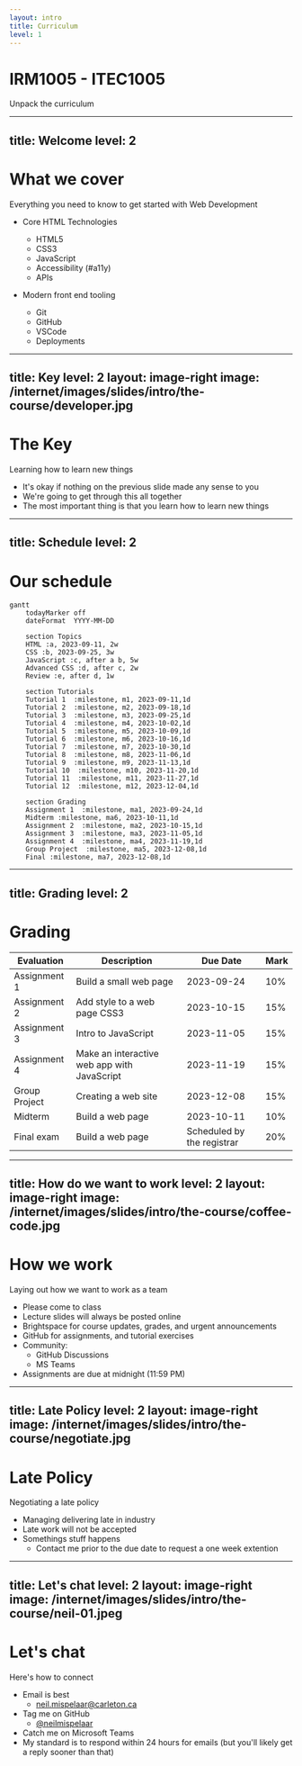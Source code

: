 ```yaml
---
layout: intro
title: Curriculum
level: 1
---
```


# IRM1005 - ITEC1005
Unpack the curriculum

<!-- 

Slide notes: 

* So, Web Development is huge 
* And, I'm going to be honest with you, this course is quite large
* We are going to cover a lot of topics
* They're all critical, they're all necessary, and I've tried my best to set everything up so that we follow a logical order to get to where we need to go 

-->

---
title: Welcome
level: 2
---

# What we cover
Everything you need to know to get started with Web Development

* Core HTML Technologies
  * HTML5
  * CSS3
  * JavaScript
  * Accessibility (#a11y)
  * APIs

* Modern front end tooling
  * Git
  * GitHub
  * VSCode
  * Deployments


<!-- 

Slide notes: 

* Okay, so here is the list of topics and some of tooling that we are going to cover in the next 13 weeks
* Today we're talking about How the web works
* And in future lessons were going to cover 
  * HTML5 - which is the building blocks of our web pages - how to mark up documents in a compliant way and use all of the sementic tags properly 
  * CSS3 - what we use to style our pages - to be make them really magical with modern CSS
  * and JavaScript - what we use to add important user interactions to our pages
  * We also talk about accessibility (or referred to as "a11y")
  * We'll dive into some modern tech stacks and use libraries like TailwindCSS, VueJS and Nuxt
  * And then we've got a whole list of modern tools that you'll get to use and experiment with. These are the exact same tools you're going to use when you land in industry, so it's really important you get familiar with them now 

-->


---
title: Key
level: 2
layout: image-right
image: /internet/images/slides/intro/the-course/developer.jpg
---

# The Key
Learning how to learn new things

* It's okay if nothing on the previous slide made any sense to you
* We're going to get through this all together
* The most important thing is that you learn how to learn new things

<!-- 

Slide Notes: 

* The only thing that's constant is change in this industry
* Frameworks and tools that were popular 5 years ago are long gone
* And new frameworks and tooling are coming up like weeds 
* You have to be comfortable with change and with learning new things all the time in this industry

-->

---
title: Schedule
level: 2
---

# Our schedule

```mermaid
gantt
    todayMarker off
    dateFormat  YYYY-MM-DD
    
    section Topics
    HTML :a, 2023-09-11, 2w 
    CSS :b, 2023-09-25, 3w 
    JavaScript :c, after a b, 5w
    Advanced CSS :d, after c, 2w 
    Review :e, after d, 1w 

    section Tutorials
    Tutorial 1  :milestone, m1, 2023-09-11,1d
    Tutorial 2  :milestone, m2, 2023-09-18,1d
    Tutorial 3  :milestone, m3, 2023-09-25,1d
    Tutorial 4  :milestone, m4, 2023-10-02,1d
    Tutorial 5  :milestone, m5, 2023-10-09,1d
    Tutorial 6  :milestone, m6, 2023-10-16,1d
    Tutorial 7  :milestone, m7, 2023-10-30,1d
    Tutorial 8  :milestone, m8, 2023-11-06,1d
    Tutorial 9  :milestone, m9, 2023-11-13,1d
    Tutorial 10  :milestone, m10, 2023-11-20,1d
    Tutorial 11  :milestone, m11, 2023-11-27,1d
    Tutorial 12  :milestone, m12, 2023-12-04,1d

    section Grading
    Assignment 1  :milestone, ma1, 2023-09-24,1d
    Midterm :milestone, ma6, 2023-10-11,1d
    Assignment 2  :milestone, ma2, 2023-10-15,1d
    Assignment 3  :milestone, ma3, 2023-11-05,1d
    Assignment 4  :milestone, ma4, 2023-11-19,1d
    Group Project  :milestone, ma5, 2023-12-08,1d
    Final :milestone, ma7, 2023-12-08,1d
```


<!-- 

Slide Notes: 




-->

---
title: Grading
level: 2
---

# Grading

|**Evaluation**|**Description**|**Due Date**|**Mark**|
|---|---|---|---|
|Assignment 1|Build a small web page|2023-09-24|10%|
|Assignment 2|Add style to a web page CSS3|2023-10-15|15%|
|Assignment 3|Intro to JavaScript|2023-11-05|15%|
|Assignment 4|Make an interactive web app with JavaScript|2023-11-19|15%|
|Group Project|Creating a web site|2023-12-08|15%|
|Midterm|Build a web page|2023-10-11|10%|
|Final exam|Build a web page|Scheduled by the registrar|20%|


---
title: How do we want to work
level: 2
layout: image-right
image: /internet/images/slides/intro/the-course/coffee-code.jpg
---

# How we work
Laying out how we want to work as a team

* Please come to class
* Lecture slides will always be posted online
* Brightspace for course updates, grades, and urgent announcements 
* GitHub for assignments, and tutorial exercises
* Community: 
  * GitHub Discussions
  * MS Teams
* Assignments are due at midnight (11:59 PM)

<!-- 

Slide notes: 

* Do we want to use MS Teams with Algonquin or Carleton Accounts?
* Or do we want to use something else like Slack?

-->


---
title: Late Policy
level: 2
layout: image-right
image: /internet/images/slides/intro/the-course/negotiate.jpg
---

# Late Policy
Negotiating a late policy

* Managing delivering late in industry
* Late work will not be accepted
* Somethings stuff happens
  * Contact me prior to the due date to request a one week extention 

<!-- 

Slide notes: 

* How to best manage being late in industry
  * Advise as early as possible
  * Determine the severity - how much else will break if you are late
  * What's the liklihood of you actually being late 
  * What are you doing to catch up 
  * Can you even catch up? 
  * How are you mitigating issues down stream 

* The goal is to mimic industry as best as possible
-->


---
title: Let's chat
level: 2
layout: image-right
image: /internet/images/slides/intro/the-course/neil-01.jpeg
---

# Let's chat
Here's how to connect

* Email is best
  * neil.mispelaar@carleton.ca
* Tag me on GitHub
    * [@neilmispelaar](https://github.com/neilmispelaar/)
* Catch me on Microsoft Teams 
* My standard is to respond within 24 hours for emails (but you'll likely get a reply sooner than that)

<!-- 

Slide notes: 



-->
